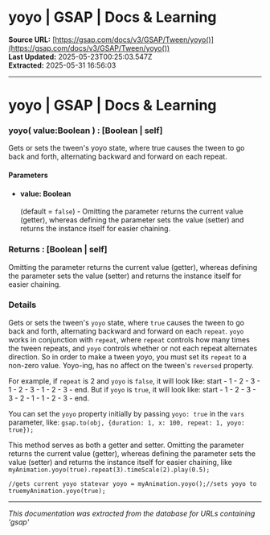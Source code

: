# yoyo | GSAP | Docs & Learning

**Source URL:** [https://gsap.com/docs/v3/GSAP/Tween/yoyo()](https://gsap.com/docs/v3/GSAP/Tween/yoyo())  
**Last Updated:** 2025-05-23T00:25:03.547Z  
**Extracted:** 2025-05-31 16:56:03

---

# yoyo | GSAP | Docs & Learning

### yoyo( value:Boolean ) : \[Boolean | self\]

Gets or sets the tween's yoyo state, where true causes the tween to go back and forth, alternating backward and forward on each repeat.

#### Parameters

*   #### **value**: Boolean
    
    (default = `false`) - Omitting the parameter returns the current value (getter), whereas defining the parameter sets the value (setter) and returns the instance itself for easier chaining.
    

### Returns : \[Boolean | self\][​](#returns--boolean--self "Direct link to returns--boolean--self")

Omitting the parameter returns the current value (getter), whereas defining the parameter sets the value (setter) and returns the instance itself for easier chaining.

### Details[​](#details "Direct link to Details")

Gets or sets the tween's `yoyo` state, where `true` causes the tween to go back and forth, alternating backward and forward on each `repeat`. `yoyo` works in conjunction with `repeat`, where `repeat` controls how many times the tween repeats, and `yoyo` controls whether or not each repeat alternates direction. So in order to make a tween yoyo, you must set its `repeat` to a non-zero value. Yoyo-ing, has no affect on the tween's `reversed` property.

For example, if `repeat` is 2 and `yoyo` is `false`, it will look like: start - 1 - 2 - 3 - 1 - 2 - 3 - 1 - 2 - 3 - end. But if `yoyo` is `true`, it will look like: start - 1 - 2 - 3 - 3 - 2 - 1 - 1 - 2 - 3 - end.

You can set the `yoyo` property initially by passing `yoyo: true` in the `vars` parameter, like: `gsap.to(obj, {duration: 1, x: 100, repeat: 1, yoyo: true});`

This method serves as both a getter and setter. Omitting the parameter returns the current value (getter), whereas defining the parameter sets the value (setter) and returns the instance itself for easier chaining, like `myAnimation.yoyo(true).repeat(3).timeScale(2).play(0.5);`

```
//gets current yoyo statevar yoyo = myAnimation.yoyo();//sets yoyo to truemyAnimation.yoyo(true);
```

---

*This documentation was extracted from the database for URLs containing 'gsap'*
